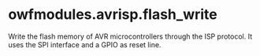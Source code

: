 # owfmodules.avrisp.flash_write

Write the flash memory of AVR microcontrollers through the ISP protocol.
It uses the SPI interface and a GPIO as reset line.